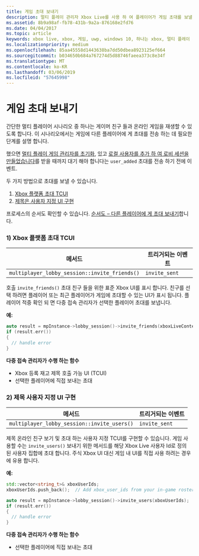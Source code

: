 ```yaml
---
title: 게임 초대 보내기
description: 멀티 플레이 관리자 Xbox Live를 사용 하 여 플레이어가 게임 초대를 보낼 수 있도록 하는 방법에 알아봅니다.
ms.assetid: 8b9a98af-fb78-431b-9a2a-876168e2fd76
ms.date: 04/04/2017
ms.topic: article
keywords: xbox live, xbox, 게임, uwp, windows 10, 하나는 xbox, 멀티 플레이 게임, 멀티 플레이 manager, 순서도, 게임 초대
ms.localizationpriority: medium
ms.openlocfilehash: 85aa45558d1443638ba7dd50dbea8923125ef664
ms.sourcegitcommit: b034650b684a767274d5d88746faeea373c8e34f
ms.translationtype: MT
ms.contentlocale: ko-KR
ms.lasthandoff: 03/06/2019
ms.locfileid: "57645998"
---
```

# <a name="send-game-invites"></a>게임 초대 보내기

간단한 멀티 플레이어 시나리오 중 하나는 게이머 친구 들과 온라인 게임을 재생할 수 있도록 합니다. 이 시나리오에서는 게임에 다른 플레이어에 게 초대를 전송 하는 데 필요한 단계를 설명 합니다.

했으면 [멀티 플레이 게임 관리자를 초기화](play-multiplayer-with-friends.md), 있고 [로컬 사용자를 추가 하 여 로비 세션을 만들었습니다](play-multiplayer-with-friends.md)를 받을 때까지 대기 해야 합니다는 `user_added` 초대를 전송 하기 전에 이벤트.

두 가지 방법으로 초대를 보낼 수 있습니다.

1. [Xbox 플랫폼 초대 TCUI](#xbox-platform-invite-tcui)
2. [제목은 사용자 지정 UI 구현](#title-implemented-custom-ui)

프로세스의 순서도 확인할 수 있습니다. [순서도 – 다른 플레이어에 게 초대 보내기](mpm-flowcharts/mpm-send-invites.md)합니다.

### <a name="1-xbox-platform-invite-tcui-a-namexbox-platform-invite-tcui"></a>1) Xbox 플랫폼 초대 TCUI <a name="xbox-platform-invite-tcui">

| 메서드 | 트리거되는 이벤트 |
| -----|----------------|
| `multiplayer_lobby_session::invite_friends()` | `invite_sent` |

호출 `invite_friends()` 초대 친구 들을 위한 표준 Xbox UI를 표시 합니다. 친구를 선택 하려면 플레이어 또는 최근 플레이어가 게임에 초대할 수 있는 UI가 표시 됩니다. 플레이어 적중 확인 되 면 다중 접속 관리자가 선택한 플레이어 초대를 보냅니다.

**예:**

```cpp
auto result = mpInstance->lobby_session()->invite_friends(xboxLiveContext);
if (result.err())
{
  // handle error
}
```

**다중 접속 관리자가 수행 하는 함수**

* Xbox 등록 재고 제목 호출 가능 UI (TCUI)
* 선택한 플레이어에 직접 보내는 초대

### <a name="2-title-implemented-custom-uia-nametitle-implemented-custom-ui"></a>2) 제목 사용자 지정 UI 구현<a name="title-implemented-custom-ui">

| 메서드 | 트리거되는 이벤트 |
|-----|----------------|
| `multiplayer_lobby_session::invite_users()` | `invite_sent` |

제목 온라인 친구 보기 및 초대 하는 사용자 지정 TCUI를 구현할 수 있습니다. 게임 사용할 수는 `invite_users()` 보내기 위한 메서드를 해당 Xbox Live 사용자 Id로 정의 된 사용자 집합에 초대 합니다. 주식 Xbox UI 대신 게임 내 UI를 직접 사용 하려는 경우에 유용 합니다.

**예:**

```cpp
std::vector<string_t>& xboxUserIds;
xboxUserIds.push_back();  // Add xbox_user_ids from your in-game roster list

auto result = mpInstance->lobby_session()->invite_users(xboxUserIds);
if (result.err())
{
  // handle error
}
```

**다중 접속 관리자가 수행 하는 함수**

* 선택한 플레이어에 직접 보내는 초대
